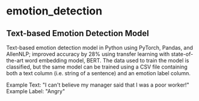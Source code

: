 # emotion_detection
## Text-based Emotion Detection Model
Text-based emotion detection model in Python using PyTorch, Pandas, and AllenNLP; improved accuracy by 28% using transfer learning with state-of-the-art word embedding model, BERT.
The data used to train the model is classified, but the same model can be trained using a CSV file containing both a text column (i.e. string of a sentence) and an emotion label column.

Example Text: "I can't believe my manager said that I was a poor worker!"
Example Label: "Angry"

